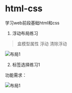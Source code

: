 # html-css
学习web前段基础html和css

1. 浮动布局练习

>盒模型属性 浮动 清除浮动

![布局1](html-css/img/dot.png)

2. 标签选择练习1

功能需求：

![布局1](html-css/img/list1.png)
